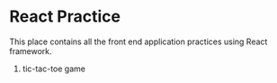 # React Practice
This place contains all the front end application practices using React framework.

1. tic-tac-toe game